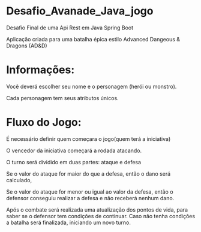 # Desafio_Avanade_Java_jogo
Desafio Final de uma Api Rest em Java Spring Boot

Aplicação criada para uma batalha épica estilo Advanced Dangeous & Dragons (AD&D)

# Informações:
Você deverá escolher seu nome e o personagem (herói ou monstro).

Cada personagem tem seus atributos únicos.

# Fluxo do Jogo:
É necessário definir quem começara o jogo(quem terá a iniciativa)

O vencedor da iniciativa começará a rodada atacando.

O turno será dividido em duas partes: ataque e defesa

Se o valor do ataque for maior do que a defesa, então o dano será calculado,

Se o valor do ataque for menor ou igual ao valor da defesa, então o defensor conseguiu realizar a defesa e não
receberá nenhum dano.

Após o combate será realizada uma atualização dos pontos de vida, para saber se o defensor tem condições de continuar.
Caso não tenha condições a batalha será finalizada, iniciando um novo turno.


